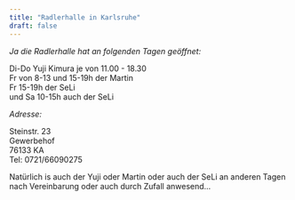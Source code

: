 ```yaml
---
title: "Radlerhalle in Karlsruhe"
draft: false
---
```


*Ja die Radlerhalle hat an folgenden Tagen geöffnet:*

Di-Do Yuji Kimura je von 11.00 - 18.30  
Fr von 8-13 und 15-19h der Martin  
Fr 15-19h der SeLi  
und Sa 10-15h auch der SeLi  


*Adresse:*

Steinstr. 23  
Gewerbehof  
76133 KA  
Tel: 0721/66090275 


Natürlich is auch der Yuji oder Martin oder auch der SeLi an anderen Tagen
nach Vereinbarung oder auch durch Zufall anwesend...

